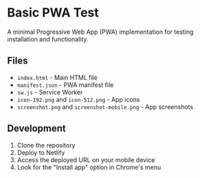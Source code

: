 # Basic PWA Test

A minimal Progressive Web App (PWA) implementation for testing installation and functionality.

## Files

- `index.html` - Main HTML file
- `manifest.json` - PWA manifest file
- `sw.js` - Service Worker
- `icon-192.png` and `icon-512.png` - App icons
- `screenshot.png` and `screenshot-mobile.png` - App screenshots

## Development

1. Clone the repository
2. Deploy to Netlify
3. Access the deployed URL on your mobile device
4. Look for the "Install app" option in Chrome's menu

